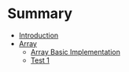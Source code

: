 # Summary

- [Introduction](README.md)
- [Array](array.md)
    - [Array Basic Implementation](array_basic_implementation.md)
    - [Test 1](array/0_array.md)
    
